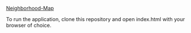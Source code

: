 [Neighborhood-Map](http://colinmaher.github.io/Neighborhood-Map/)

To run the application, clone this repository and open index.html with your browser of choice.
